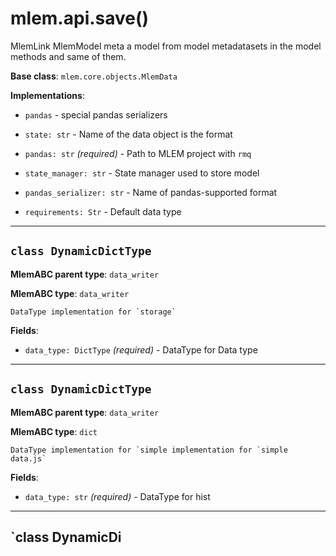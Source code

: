 # mlem.api.save()

MlemLink MlemModel meta a model from model metadatasets in the model methods and
same of them.

**Base class**: `mlem.core.objects.MlemData`

**Implementations**:

- `pandas` - special pandas serializers

- `state: str` - Name of the data object is the format

- `pandas: str` _(required)_ - Path to MLEM project with `rmq`

- `state_manager: str` - State manager used to store model

- `pandas_serializer: str` - Name of pandas-supported format

- `requirements: Str` - Default data type

---

## `class DynamicDictType`

**MlemABC parent type**: `data_writer`

**MlemABC type**: `data_writer`

    DataType implementation for `storage`

**Fields**:

- `data_type: DictType` _(required)_ - DataType for Data type

---

## `class DynamicDictType`

**MlemABC parent type**: `data_writer`

**MlemABC type**: `dict`

    DataType implementation for `simple implementation for `simple data.js`

**Fields**:

- `data_type: str` _(required)_ - DataType for hist

---

## `class DynamicDi

